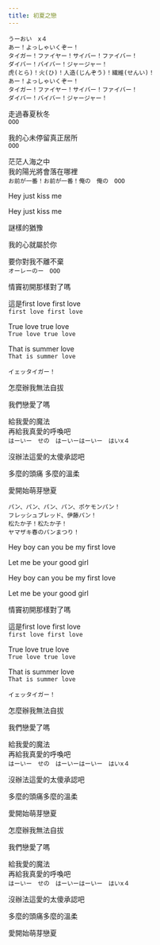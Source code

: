 ```yaml
---
title: 初夏之戀
---
```


```
うーおい　x４
あー！よっしゃいくぞー！
タイガー！ファイヤー！サイバー！ファイバー！
ダイバー！バイバー！ジャージャー！
虎(とら)！火(ひ)！人造(じんぞう)！繊維(せんい)！
あー！よっしゃいくぞー！
タイガー！ファイヤー！サイバー！ファイバー！
ダイバー！バイバー！ジャージャー！
```


走過春夏秋冬\
`OOO`

我的心未停留真正居所\
`OOO`

茫茫人海之中\
我的陽光將會落在哪裡\
`お前が一番！お前が一番！俺の　俺の　OOO`

Hey just kiss me

Hey just kiss me

謎樣的猶豫

我的心就屬於你

要你對我不離不棄\
`オーレーのー　OOO`
 
情竇初開那樣對了嗎

這是first love first love\
`first love first love`

True love true love\
`True love true love`

That is summer love\
`That is summer love`

`イェッタイガー！`
 
怎麼辦我無法自拔

我們戀愛了嗎

給我愛的魔法\
再給我真愛的呼喚吧\
`はーいー　せの　はーいーはーいー　はいx４`


沒辦法這愛的太傻承認吧

多麼的頭痛 多麼的溫柔

愛開始萌芽戀夏

```
パン、パン、パン、パン、ポケモンパン！
フレッシュブレッド、伊藤パン！
松たか子！松たか子！
ヤマザキ春のパンまつり！
```
 
Hey boy can you be my first love

Let me be your good girl

Hey boy can you be my first love

Let me be your good girl
 
情竇初開那樣對了嗎

這是first love first love\
`first love first love`

True love true love\
`True love true love`

That is summer love\
`That is summer love`

`イェッタイガー！`
 
怎麼辦我無法自拔

我們戀愛了嗎

給我愛的魔法\
再給我真愛的呼喚吧\
`はーいー　せの　はーいーはーいー　はいx４`

沒辦法這愛的太傻承認吧

多麼的頭痛多麼的溫柔

愛開始萌芽戀夏
 
怎麼辦我無法自拔

我們戀愛了嗎

給我愛的魔法\
再給我真愛的呼喚吧\
`はーいー　せの　はーいーはーいー　はいx４`

沒辦法這愛的太傻承認吧

多麼的頭痛多麼的溫柔

愛開始萌芽戀夏